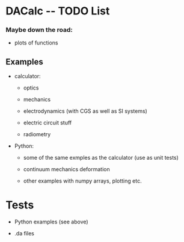 # DACalc -- TODO List


### Maybe down the road:

- plots of functions


## Examples

- calculator:

  - optics

  - mechanics

  - electrodynamics (with CGS as well as SI systems)

  - electric circuit stuff

  - radiometry

- Python:

  - some of the same exmples as the calculator
    (use as unit tests)

  - continuum mechanics deformation

  - other examples with numpy arrays, plotting etc.

# Tests

  - Python examples (see above)

  - .da files



